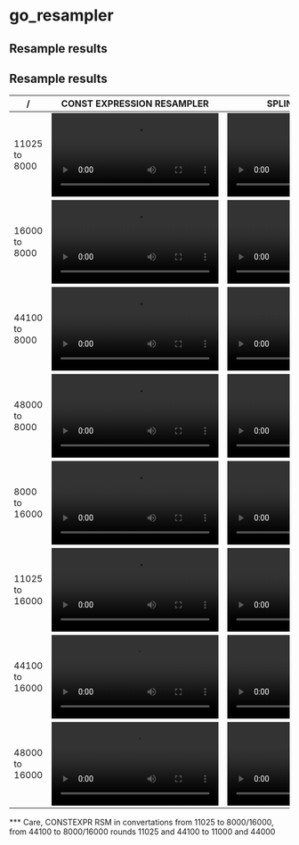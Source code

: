 # go_resampler

## Resample results
## Resample results
|       /        |                              CONST EXPRESSION RESAMPLER                              |                                   SPLINE RESAMPLER                                   |                                    FFT RESAMPLER                                     |                                  FFMPEG RESAMPLING                                   |
|----------------|--------------------------------------------------------------------------------------|--------------------------------------------------------------------------------------|--------------------------------------------------------------------------------------|--------------------------------------------------------------------------------------|
| 11025 to 8000  | <video src=https://github.com/user-attachments/assets/2240de71-fb06-472e-ad4d-39a78ef97ea2> </video> | <video src=https://github.com/user-attachments/assets/ee45fbb9-d3a6-4966-9d59-0c85038eecac> </video> | <video src=https://github.com/user-attachments/assets/1ee0d1bb-f13b-40d0-acac-81bfbac6af4b> </video> | <video src=https://github.com/user-attachments/assets/87680841-d5f9-42c8-8366-65c5ac04d4d4> </video> |
| 16000 to 8000  | <video src=https://github.com/user-attachments/assets/72915e4b-ad95-4145-a183-2e1a8fd38410> </video> | <video src=https://github.com/user-attachments/assets/986c06ef-b0dc-4be5-9725-f38d609c892a> </video> | <video src=https://github.com/user-attachments/assets/5a81741c-0c5e-46a3-919d-2c9cdcbce8dd> </video> | <video src=https://github.com/user-attachments/assets/87680841-d5f9-42c8-8366-65c5ac04d4d4> </video> |
| 44100 to 8000  | <video src=https://github.com/user-attachments/assets/a431fedd-a881-4ac2-ac93-cf30f16f5041> </video> | <video src=https://github.com/user-attachments/assets/5abcbeac-b9c8-4c83-93f0-d39846c8f284> </video> | <video src=https://github.com/user-attachments/assets/f9372cc9-5b60-4e69-96bd-d9dbfbdf54c4> </video> | <video src=https://github.com/user-attachments/assets/87680841-d5f9-42c8-8366-65c5ac04d4d4> </video> |
| 48000 to 8000  | <video src=https://github.com/user-attachments/assets/a6b5bb0a-8488-4c4c-af10-b688f2833146> </video> | <video src=https://github.com/user-attachments/assets/4f53c370-2afd-474c-b8a2-5dc7d86a0ddf> </video> | <video src=https://github.com/user-attachments/assets/6c8f8804-9f15-4c20-bc85-17679add40cc> </video> | <video src=https://github.com/user-attachments/assets/87680841-d5f9-42c8-8366-65c5ac04d4d4> </video> |
| 8000 to 16000  | <video src=https://github.com/user-attachments/assets/2d8299d5-a0c0-4fe5-be2b-020ac640ed81> </video> | <video src=https://github.com/user-attachments/assets/5da1106d-c539-49fd-9bc0-3e2f221ccae4> </video> |                                                                                      | <video src=https://github.com/user-attachments/assets/31c792c9-b26b-4559-ba96-6e04f37475d4> </video> |
| 11025 to 16000 | <video src=https://github.com/user-attachments/assets/019e11e9-48f4-4c7b-9fd9-23ccf4397629> </video> | <video src=https://github.com/user-attachments/assets/55886501-e6cd-4605-901e-6b14abee3850> </video> |                                                                                      | <video src=https://github.com/user-attachments/assets/31c792c9-b26b-4559-ba96-6e04f37475d4> </video> |
| 44100 to 16000 | <video src=https://github.com/user-attachments/assets/ca50b677-9d71-42aa-b6c3-02f79ea9f9b5> </video> | <video src=https://github.com/user-attachments/assets/08dc4709-487b-4a45-a211-b8a1ef83bce3> </video> | <video src=https://github.com/user-attachments/assets/e4027bb5-9fce-460c-b0aa-02d364b7b8f9> </video> | <video src=https://github.com/user-attachments/assets/31c792c9-b26b-4559-ba96-6e04f37475d4> </video> |
| 48000 to 16000 | <video src=https://github.com/user-attachments/assets/254ed4ed-26db-4fa4-8763-725ddf915854> </video> | <video src=https://github.com/user-attachments/assets/d23f900b-2fb3-4b7c-b8ba-d315d54e4471> </video> | <video src=https://github.com/user-attachments/assets/fc242a24-2abf-4ade-bc65-e78715d8c47f> </video> | <video src=https://github.com/user-attachments/assets/31c792c9-b26b-4559-ba96-6e04f37475d4> </video> |

*** Care, CONSTEXPR RSM in convertations from 11025 to 8000/16000, from 44100 to 8000/16000 rounds 11025 and 44100 to 11000 and 44000